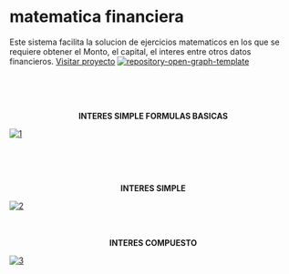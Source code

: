 # matematica financiera
Este sistema facilita la solucion de ejercicios matematicos en los que se requiere obtener el Monto, el capital, el interes entre otros datos financieros.
<a class="btn" href="https://matefinanciera.diegoteos.com/">Visitar proyecto</a>
<a href="https://ibb.co/y4GVNV3"><img src="https://i.ibb.co/nPZRwRW/repository-open-graph-template.png" alt="repository-open-graph-template" border="0"></a>

<br><br><br>
<center><strong>INTERES SIMPLE FORMULAS BASICAS</strong></center>

<a href="https://ibb.co/F06cJgW"><img src="https://i.ibb.co/vQ1fmZB/1.jpg" alt="1" border="0"></a>

<br><br><br>
<center><strong>INTERES SIMPLE</strong></center>

<a href="https://ibb.co/RCyFBzw"><img src="https://i.ibb.co/fCvgn4w/2.jpg" alt="2" border="0"></a>
<br><br><br>
<center><strong>INTERES COMPUESTO</strong></center>

<a href="https://ibb.co/vxJT3jw"><img src="https://i.ibb.co/jvLQyr6/3.jpg" alt="3" border="0"></a>
